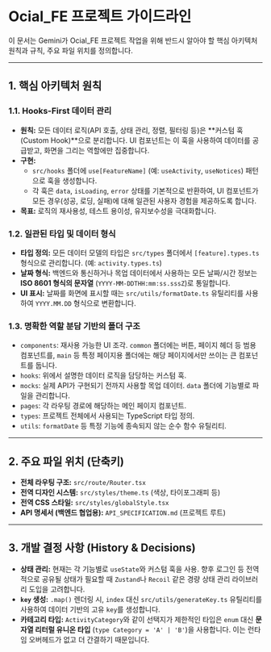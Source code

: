 # Ocial_FE 프로젝트 가이드라인

이 문서는 Gemini가 Ocial_FE 프로젝트 작업을 위해 반드시 알아야 할 핵심 아키텍처 원칙과 규칙, 주요 파일 위치를 정의합니다.

---

## 1. 핵심 아키텍처 원칙

### 1.1. Hooks-First 데이터 관리

- **원칙:** 모든 데이터 로직(API 호출, 상태 관리, 정렬, 필터링 등)은 **커스텀 훅(Custom Hook)**으로 분리합니다. UI 컴포넌트는 이 훅을 사용하여 데이터를 공급받고, 화면을 그리는 역할에만 집중합니다.
- **구현:**
  - `src/hooks` 폴더에 `use[FeatureName]` (예: `useActivity`, `useNotices`) 패턴으로 훅을 생성합니다.
  - 각 훅은 `data`, `isLoading`, `error` 상태를 기본적으로 반환하여, UI 컴포넌트가 모든 경우(성공, 로딩, 실패)에 대해 일관된 사용자 경험을 제공하도록 합니다.
- **목표:** 로직의 재사용성, 테스트 용이성, 유지보수성을 극대화합니다.

### 1.2. 일관된 타입 및 데이터 형식

- **타입 정의:** 모든 데이터 모델의 타입은 `src/types` 폴더에서 `[feature].types.ts` 형식으로 관리합니다. (예: `activity.types.ts`)
- **날짜 형식:** 백엔드와 통신하거나 목업 데이터에서 사용하는 모든 날짜/시간 정보는 **ISO 8601 형식의 문자열** (`YYYY-MM-DDTHH:mm:ss.sssZ`)로 통일합니다.
- **UI 표시:** 날짜를 화면에 표시할 때는 `src/utils/formatDate.ts` 유틸리티를 사용하여 `YYYY.MM.DD` 형식으로 변환합니다.

### 1.3. 명확한 역할 분담 기반의 폴더 구조

- `components`: 재사용 가능한 UI 조각. `common` 폴더에는 버튼, 페이지 헤더 등 범용 컴포넌트를, `main` 등 특정 페이지용 폴더에는 해당 페이지에서만 쓰이는 큰 컴포넌트를 둡니다.
- `hooks`: 위에서 설명한 데이터 로직을 담당하는 커스텀 훅.
- `mocks`: 실제 API가 구현되기 전까지 사용할 목업 데이터. `data` 폴더에 기능별로 파일을 관리합니다.
- `pages`: 각 라우팅 경로에 해당하는 메인 페이지 컴포넌트.
- `types`: 프로젝트 전체에서 사용되는 TypeScript 타입 정의.
- `utils`: `formatDate` 등 특정 기능에 종속되지 않는 순수 함수 유틸리티.

---

## 2. 주요 파일 위치 (단축키)

- **전체 라우팅 구조:** `src/route/Router.tsx`
- **전역 디자인 시스템:** `src/styles/theme.ts` (색상, 타이포그래피 등)
- **전역 CSS 스타일:** `src/styles/globalStyle.tsx`
- **API 명세서 (백엔드 협업용):** `API_SPECIFICATION.md` (프로젝트 루트)

---

## 3. 개발 결정 사항 (History & Decisions)

- **상태 관리:** 현재는 각 기능별로 `useState`와 커스텀 훅을 사용. 향후 로그인 등 전역적으로 공유될 상태가 필요할 때 `Zustand`나 `Recoil` 같은 경량 상태 관리 라이브러리 도입을 고려합니다.
- **`key` 생성:** `.map()` 렌더링 시, `index` 대신 `src/utils/generateKey.ts` 유틸리티를 사용하여 데이터 기반의 고유 `key`를 생성합니다.
- **카테고리 타입:** `ActivityCategory`와 같이 선택지가 제한적인 타입은 `enum` 대신 **문자열 리터럴 유니온 타입** (`type Category = 'A' | 'B'`)을 사용합니다. 이는 런타임 오버헤드가 없고 더 간결하기 때문입니다.